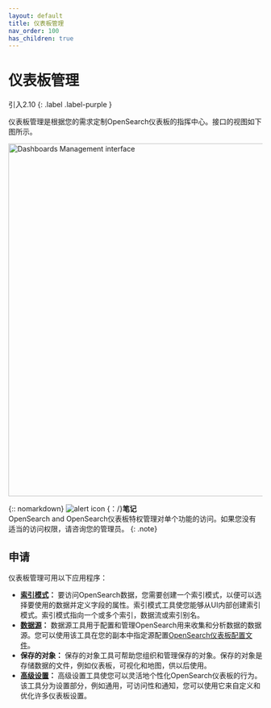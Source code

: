 ```yaml
---
layout: default
title: 仪表板管理
nav_order: 100
has_children: true
---
```


# 仪表板管理
引入2.10
{: .label .label-purple }

仪表板管理是根据您的需求定制OpenSearch仪表板的指挥中心。接口的视图如下图所示。

<img src="{{site.url}}{{site.baseurl}}/images/dashboards/dashboards-management-ui.png" alt="Dashboards Management interface" width="700"/>

{:: nomarkdown} <img src ="{{site.url}}{{site.baseurl}}/images/icons/alert-icon.png" class ="inline-icon" alt ="alert icon"/> {：/}**笔记**<br> OpenSearch and OpenSearch仪表板特权管理对单个功能的访问。如果您没有适当的访问权限，请咨询您的管理员。
{: .note}

## 申请

仪表板管理可用以下应用程序：

- **[索引模式]({{site.url}}{{site.baseurl}}/dashboards/management/index-patterns/)：** 要访问OpenSearch数据，您需要创建一个索引模式，以便可以选择要使用的数据并定义字段的属性。索引模式工具使您能够从UI内部创建索引模式。索引模式指向一个或多个索引，数据流或索引别名。
- **[数据源]({{site.url}}{{site.baseurl}}/dashboards/management/multi-data-sources/)：** 数据源工具用于配置和管理OpenSearch用来收集和分析数据的数据源。您可以使用该工具在您的副本中指定源配置[OpenSearch仪表板配置文件]({{site.url}}{{site.baseurl}}https://github.com/opensearch-project/OpenSearch-Dashboards/blob/main/config/opensearch_dashboards.yml)。
- **保存的对象：** 保存的对象工具可帮助您组织和管理保存的对象。保存的对象是存储数据的文件，例如仪表板，可视化和地图，供以后使用。
- **[高级设置]({{site.url}}{{site.baseurl}}/dashboards/management/advanced-settings/)：** 高级设置工具使您可以灵活地个性化OpenSearch仪表板的行为。该工具分为设置部分，例如通用，可访问性和通知，您可以使用它来自定义和优化许多仪表板设置。

